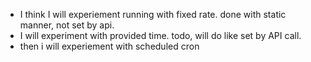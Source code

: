 * I think I will experiement running with fixed rate. done with static manner, not set by api.
* I will experiment with provided time. todo, will do like set by API call.
* then i will experiement with scheduled cron
